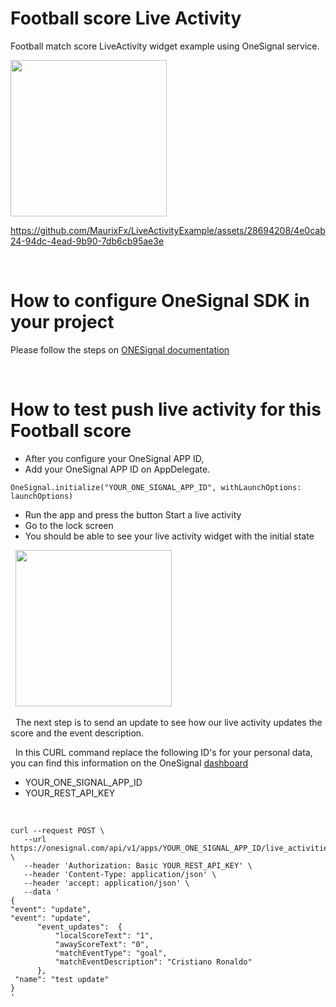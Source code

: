 
# Football score Live Activity
Football match score LiveActivity widget example using OneSignal service.
&nbsp;

<img src="https://github.com/MaurixFx/LiveActivityExample/assets/28694208/6ba13ac0-be17-4026-9258-eb1a6a10e931" width= 250 />


https://github.com/MaurixFx/LiveActivityExample/assets/28694208/4e0cab24-94dc-4ead-9b90-7db6cb95ae3e


&nbsp;
# How to configure OneSignal SDK in your project
Please follow the steps on [ONESignal documentation](https://documentation.onesignal.com/docs/how-to-create-and-update-a-live-activity)

&nbsp;
# How to test push live activity for this Football score

- After you configure your OneSignal APP ID,
- Add your OneSignal APP ID on AppDelegate.

```
OneSignal.initialize("YOUR_ONE_SIGNAL_APP_ID", withLaunchOptions: launchOptions)
```

- Run the app and press the button Start a live activity
- Go to the lock screen
- You should be able to see your live activity widget with the initial state

&nbsp;
<img src="https://github.com/MaurixFx/LiveActivityExample/assets/28694208/d4212b81-cc37-4932-bac7-f324ad611f29" width= 250 />

&nbsp;
The next step is to send an update to see how our live activity updates the score and the event description.

&nbsp;
In this CURL command replace the following ID's for your personal data, you can find this information on the OneSignal [dashboard](https://dashboard.onesignal.com/apps/)
- YOUR_ONE_SIGNAL_APP_ID
- YOUR_REST_API_KEY

&nbsp;

  ```
curl --request POST \
     --url https://onesignal.com/api/v1/apps/YOUR_ONE_SIGNAL_APP_ID/live_activities/live_activity_id/notifications \
     --header 'Authorization: Basic YOUR_REST_API_KEY' \
     --header 'Content-Type: application/json' \
     --header 'accept: application/json' \
     --data '
{
  "event": "update",
  "event": "update",
        "event_updates":  {
            "localScoreText": "1",
            "awayScoreText": "0",
            "matchEventType": "goal",
            "matchEventDescription": "Cristiano Ronaldo"
        },
   "name": "test update"
}
'
```
